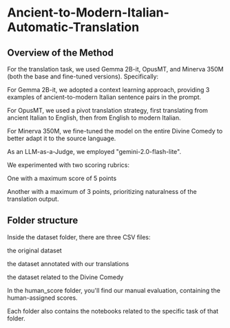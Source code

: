 # Ancient-to-Modern-Italian-Automatic-Translation

## Overview of the Method

For the translation task, we used Gemma 2B-it, OpusMT, and Minerva 350M (both the base and fine-tuned versions).
Specifically:

For Gemma 2B-it, we adopted a context learning approach, providing 3 examples of ancient-to-modern Italian sentence pairs in the prompt.

For OpusMT, we used a pivot translation strategy, first translating from ancient Italian to English, then from English to modern Italian.

For Minerva 350M, we fine-tuned the model on the entire Divine Comedy to better adapt it to the source language.

As an LLM-as-a-Judge, we employed "gemini-2.0-flash-lite".

We experimented with two scoring rubrics:

One with a maximum score of 5 points

Another with a maximum of 3 points, prioritizing naturalness of the translation output.

## Folder structure

Inside the dataset folder, there are three CSV files:

the original dataset

the dataset annotated with our translations

the dataset related to the Divine Comedy

In the human_score folder, you'll find our manual evaluation, containing the human-assigned scores.

Each folder also contains the notebooks related to the specific task of that folder.
